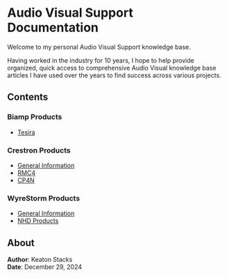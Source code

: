 # Audio Visual Support Documentation

Welcome to my personal Audio Visual Support knowledge base.

Having worked in the industry for 10 years, I hope to help provide organized, quick access to comprehensive Audio Visual knowledge base articles I have used over the years to find success across various projects.

## Contents

### Biamp Products
- [Tesira](biamp/tesira.md)

### Crestron Products
- [General Information](crestron/general.md)
- [RMC4](crestron/rmc4.md)
- [CP4N](crestron/cp4n.md)

### WyreStorm Products
- [General Information](wyrestorm/general.md)
- [NHD Products](wyrestorm/nhd.md)

## About

**Author**: Keaton Stacks  
**Date**: December 29, 2024